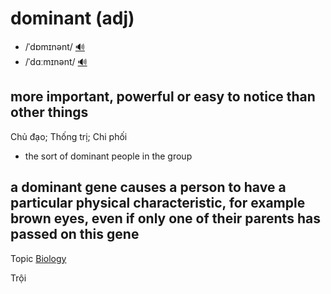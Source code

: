 # dominant (adj)

- /ˈdɒmɪnənt/ [🔊](https://www.oxfordlearnersdictionaries.com/media/english/uk_pron/d/dom/domin/dominant__gb_1.mp3)
- /ˈdɑːmɪnənt/ [🔊](https://www.oxfordlearnersdictionaries.com/media/english/us_pron/d/dom/domin/dominant__us_1.mp3)

## more important, powerful or easy to notice than other things

Chủ đạo; Thống trị; Chi phối

- the sort of dominant people in the group

## a dominant gene causes a person to have a particular physical characteristic, for example brown eyes, even if only one of their parents has passed on this gene

Topic [Biology](../topics/biology.md#biology)

Trội